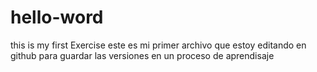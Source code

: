 # hello-word
this is my first Exercise
este es mi primer archivo que estoy editando en github para guardar las versiones
en un proceso de aprendisaje
